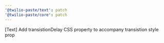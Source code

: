 ```yaml
---
'@twilio-paste/text': patch
'@twilio-paste/core': patch
---
```


[Text] Add transistionDelay CSS property to accompany transistion style prop
